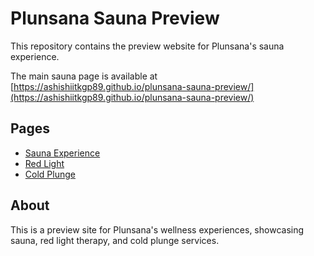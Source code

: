 # Plunsana Sauna Preview

This repository contains the preview website for Plunsana's sauna experience.

The main sauna page is available at [https://ashishiitkgp89.github.io/plunsana-sauna-preview/](https://ashishiitkgp89.github.io/plunsana-sauna-preview/)

## Pages

- [Sauna Experience](sauna-preview.html)
- [Red Light](red-light-index.html)
- [Cold Plunge](cold-plunge/index.html)

## About

This is a preview site for Plunsana's wellness experiences, showcasing sauna, red light therapy, and cold plunge services. 